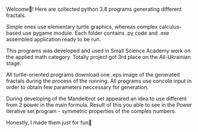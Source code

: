 Welcome👋! Here are collected python 3.8 programs generating different fractals. 

Simple ones use elementary turtle graphics, whereas complex calculus-based use pygame module. 
Each folder contains .py code and .exe assembled application ready to be run.

This programs was developed and used in Small Science Academy work on the applied math category.
Totally project got 3rd place on the All-Ukrainian stage.

All turtle-oriented programs download one .eps image of the generated fractals during the process of the running.
All programs use concole input in order to obtain few parameters neccessary for generation.

During developing of the Mandelbrot set appeared an idea to use different from 2 power in the main formula.
Result of this you able to see in the Power iterative set program - symmetric properties of the complex numbers.

Honestly, I made them just for fun🤗
